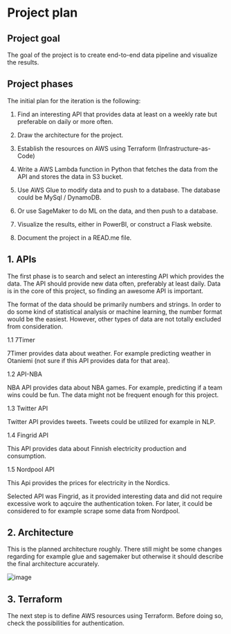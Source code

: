 # Project plan

## Project goal

The goal of the project is to create end-to-end data pipeline and visualize the results.

## Project phases

The initial plan for the iteration is the following:

1. Find an interesting API that provides data at least on a weekly rate but preferable on daily or more often.

2. Draw the architecture for the project.

3. Establish the resources on AWS using Terraform (Infrastructure-as-Code)

4. Write a AWS Lambda function in Python that fetches the data from the API and stores the data in S3 bucket.

5. Use AWS Glue to modify data and to push to a database. The database could be MySql / DynamoDB.
5. Or use SageMaker to do ML on the data, and then push to a database.

6. Visualize the results, either in PowerBI, or construct a Flask website.

7. Document the project in a READ.me file.

## 1. APIs

The first phase is to search and select an interesting API which provides the data. The API should provide new data often, preferably at least daily. Data is in the core of this project, so finding an awesome API is important.

The format of the data should be primarily numbers and strings. In order to do some kind of statistical analysis or machine learning, the number format would be the easiest. However, other types of data are not totally excluded from consideration.

1.1 7Timer

7Timer provides data about weather. For example predicting weather in Otaniemi (not sure if this API provides data for that area).

1.2 API-NBA

NBA API provides data about NBA games. For example, predicting if a team wins could be fun. The data might not be frequent enough for this project.

1.3 Twitter API

Twitter API provides tweets. Tweets could be utilized for example in NLP.

1.4 Fingrid API

This API provides data about Finnish electricity production and consumption.

1.5 Nordpool API

This Api provides the prices for electricity in the Nordics.

Selected API was Fingrid, as it provided interesting data and did not require excessive work to aqcuire the authentication token. For later, it could be considered to for example scrape some data from Nordpool.

## 2. Architecture

This is the planned architecture roughly. There still might be some changes regarding for example glue and sagemaker but otherwise it should describe the final architecture accurately.

![image](https://user-images.githubusercontent.com/75692903/198521668-4c653f48-6ca4-496b-b622-cbc48ef4e733.png)

## 3. Terraform

The next step is to define AWS resources using Terraform. Before doing so, check the possibilities for authentication.
